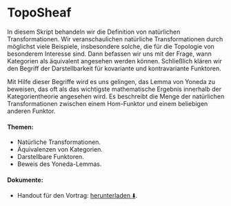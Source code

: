 # TopoSheaf
In diesem Skript behandeln wir die Definition von natürlichen Transformationen. Wir
veranschaulichen natürliche Transformationen durch möglichst viele Beispiele, insbesondere
solche, die für die Topologie von besonderem Interesse sind. Dann befassen wir uns mit der
Frage, wann Kategorien als äquivalent angesehen werden können. Schließlich klären wir den
Begriff der Darstellbarkeit für kovariante und kontravariante Funktoren.

Mit Hilfe dieser Begriffe wird es uns gelingen, das Lemma von Yoneda zu beweisen, das oft
als das wichtigste mathematische Ergebnis innerhalb der Kategorientheorie angesehen wird.
Es beschreibt die Menge der natürlichen Transformationen zwischen einem Hom-Funktor und
einem beliebigen anderen Funktor.

#### Themen:
- Natürliche Transformationen.
- Äquivalenzen von Kategorien.
- Darstellbare Funktoren.
- Beweis des Yoneda-Lemmas.

#### Dokumente:
- Handout für den Vortrag: [herunterladen :arrow_down:](https://karhunenloeve.github.io/TopoSheaf/main.pdf).